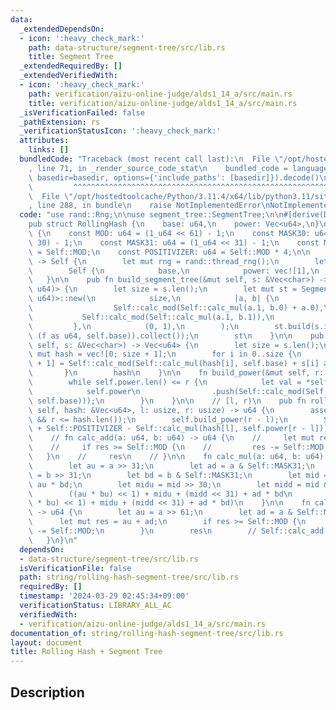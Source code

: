 ```yaml
---
data:
  _extendedDependsOn:
  - icon: ':heavy_check_mark:'
    path: data-structure/segment-tree/src/lib.rs
    title: Segment Tree
  _extendedRequiredBy: []
  _extendedVerifiedWith:
  - icon: ':heavy_check_mark:'
    path: verification/aizu-online-judge/alds1_14_a/src/main.rs
    title: verification/aizu-online-judge/alds1_14_a/src/main.rs
  _isVerificationFailed: false
  _pathExtension: rs
  _verificationStatusIcon: ':heavy_check_mark:'
  attributes:
    links: []
  bundledCode: "Traceback (most recent call last):\n  File \"/opt/hostedtoolcache/Python/3.11.4/x64/lib/python3.11/site-packages/onlinejudge_verify/documentation/build.py\"\
    , line 71, in _render_source_code_stat\n    bundled_code = language.bundle(stat.path,\
    \ basedir=basedir, options={'include_paths': [basedir]}).decode()\n          \
    \         ^^^^^^^^^^^^^^^^^^^^^^^^^^^^^^^^^^^^^^^^^^^^^^^^^^^^^^^^^^^^^^^^^^^^^^^^^^^^^^^^^\n\
    \  File \"/opt/hostedtoolcache/Python/3.11.4/x64/lib/python3.11/site-packages/onlinejudge_verify/languages/rust.py\"\
    , line 288, in bundle\n    raise NotImplementedError\nNotImplementedError\n"
  code: "use rand::Rng;\n\nuse segment_tree::SegmentTree;\n\n#[derive(Debug, Clone)]\n\
    pub struct RollingHash {\n    base: u64,\n    power: Vec<u64>,\n}\n\nimpl RollingHash\
    \ {\n    const MOD: u64 = (1_u64 << 61) - 1;\n    const MASK30: u64 = (1_u64 <<\
    \ 30) - 1;\n    const MASK31: u64 = (1_u64 << 31) - 1;\n    const MASK61: u64\
    \ = Self::MOD;\n    const POSITIVIZER: u64 = Self::MOD * 4;\n\n    pub fn new()\
    \ -> Self {\n        let mut rng = rand::thread_rng();\n        let base = rng.gen_range(1..Self::MOD);\n\
    \        Self {\n            base,\n            power: vec![1],\n        }\n \
    \   }\n\n    pub fn build_segment_tree(&mut self, s: &Vec<char>) -> SegmentTree<(u64,\
    \ u64)> {\n        let size = s.len();\n        let mut st = SegmentTree::<(u64,\
    \ u64)>::new(\n            size,\n            |a, b| {\n                (\n  \
    \                  Self::calc_mod(Self::calc_mul(a.1, b.0) + a.0),\n         \
    \           Self::calc_mod(Self::calc_mul(a.1, b.1)),\n                )\n   \
    \         },\n            (0, 1),\n        );\n        st.build(s.into_iter().map(|&f|\
    \ (f as u64, self.base)).collect());\n        st\n    }\n\n    pub fn build(&mut\
    \ self, s: &Vec<char>) -> Vec<u64> {\n        let size = s.len();\n        let\
    \ mut hash = vec![0; size + 1];\n        for i in 0..size {\n            hash[i\
    \ + 1] = Self::calc_mod(Self::calc_mul(hash[i], self.base) + s[i] as u64);\n \
    \       }\n        hash\n    }\n\n    fn build_power(&mut self, r: usize) {\n\
    \        while self.power.len() <= r {\n            let val = *self.power.last().unwrap();\n\
    \            self.power\n                .push(Self::calc_mod(Self::calc_mul(val,\
    \ self.base)));\n        }\n    }\n\n    // [l, r)\n    pub fn rolling_hash(&mut\
    \ self, hash: &Vec<u64>, l: usize, r: usize) -> u64 {\n        assert!(l <= r\
    \ && r <= hash.len());\n        self.build_power(r - l);\n        Self::calc_mod(hash[r]\
    \ + Self::POSITIVIZER - Self::calc_mul(hash[l], self.power[r - l]))\n    }\n\n\
    \    // fn calc_add(a: u64, b: u64) -> u64 {\n    //     let mut res = a + b;\n\
    \    //     if res >= Self::MOD {\n    //         res -= Self::MOD;\n    //  \
    \   }\n    //     res\n    // }\n\n    fn calc_mul(a: u64, b: u64) -> u64 {\n\
    \        let au = a >> 31;\n        let ad = a & Self::MASK31;\n        let bu\
    \ = b >> 31;\n        let bd = b & Self::MASK31;\n        let mid = ad * bu +\
    \ au * bd;\n        let midu = mid >> 30;\n        let midd = mid & Self::MASK30;\n\
    \        ((au * bu) << 1) + midu + (midd << 31) + ad * bd\n        // Self::calc_mod(((au\
    \ * bu) << 1) + midu + (midd << 31) + ad * bd)\n    }\n\n    fn calc_mod(a: u64)\
    \ -> u64 {\n        let au = a >> 61;\n        let ad = a & Self::MASK61;\n  \
    \      let mut res = au + ad;\n        if res >= Self::MOD {\n            res\
    \ -= Self::MOD;\n        }\n        res\n        // Self::calc_add(au, ad)\n \
    \   }\n}\n"
  dependsOn:
  - data-structure/segment-tree/src/lib.rs
  isVerificationFile: false
  path: string/rolling-hash-segment-tree/src/lib.rs
  requiredBy: []
  timestamp: '2024-03-29 02:45:34+09:00'
  verificationStatus: LIBRARY_ALL_AC
  verifiedWith:
  - verification/aizu-online-judge/alds1_14_a/src/main.rs
documentation_of: string/rolling-hash-segment-tree/src/lib.rs
layout: document
title: Rolling Hash + Segment Tree
---
```


## Description
